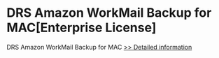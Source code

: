 # DRS Amazon WorkMail Backup for MAC[Enterprise License]
DRS Amazon WorkMail Backup for MAC
[>> Detailed information](https://secure.shareit.com/shareit/product.html?productid=301004921&affiliateid=200057808)